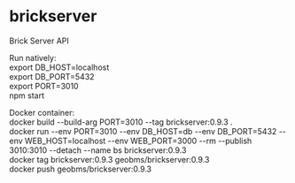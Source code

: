 # brickserver
Brick Server API

Run natively:\
export DB_HOST=localhost\
export DB_PORT=5432\
export PORT=3010\
npm start

Docker container:\
docker build --build-arg PORT=3010 --tag brickserver:0.9.3 .\
docker run --env PORT=3010 --env DB_HOST=db --env DB_PORT=5432 --env WEB_HOST=localhost --env WEB_PORT=3000 --rm --publish 3010:3010 --detach --name bs brickserver:0.9.3\
docker tag brickserver:0.9.3 geobms/brickserver:0.9.3\
docker push geobms/brickserver:0.9.3
